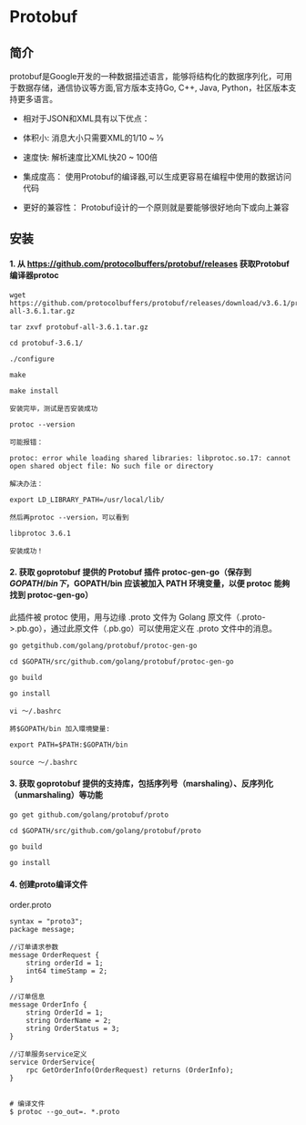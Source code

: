 # Protobuf

## 简介
protobuf是Google开发的一种数据描述语言，能够将结构化的数据序列化，可用于数据存储，通信协议等方面,官方版本支持Go, C++, Java, Python，社区版本支持更多语言。

* 相对于JSON和XML具有以下优点：

* 体积小: 消息大小只需要XML的1/10 ~ 1⁄3

* 速度快: 解析速度比XML快20 ~ 100倍

* 集成度高： 使用Protobuf的编译器,可以生成更容易在编程中使用的数据访问代码

* 更好的兼容性： Protobuf设计的一个原则就是要能够很好地向下或向上兼容

## 安装
####  1. 从 https://github.com/protocolbuffers/protobuf/releases 获取Protobuf编译器protoc
```
wget https://github.com/protocolbuffers/protobuf/releases/download/v3.6.1/protobuf-all-3.6.1.tar.gz

tar zxvf protobuf-all-3.6.1.tar.gz

cd protobuf-3.6.1/

./configure

make

make install

安装完毕，测试是否安装成功

protoc --version

可能报错：

protoc: error while loading shared libraries: libprotoc.so.17: cannot open shared object file: No such file or directory

解决办法：

export LD_LIBRARY_PATH=/usr/local/lib/

然后再protoc --version，可以看到

libprotoc 3.6.1

安装成功！
```

#### 2. 获取 goprotobuf 提供的 Protobuf 插件 protoc-gen-go（保存到 $GOPATH/bin 下，$GOPATH/bin 应该被加入 PATH 环境变量，以便 protoc 能夠找到 protoc-gen-go）

此插件被 protoc 使用，用与边缘 .proto 文件为 Golang 原文件（.proto->.pb.go），通过此原文件（.pb.go）可以使用定义在 .proto 文件中的消息。
```
go getgithub.com/golang/protobuf/protoc-gen-go

cd $GOPATH/src/github.com/golang/protobuf/protoc-gen-go

go build

go install

vi ～/.bashrc 

將$GOPATH/bin 加入環境變量:

export PATH=$PATH:$GOPATH/bin

source ～/.bashrc
```

#### 3. 获取 goprotobuf 提供的支持库，包括序列号（marshaling）、反序列化（unmarshaling）等功能
```
go get github.com/golang/protobuf/proto

cd $GOPATH/src/github.com/golang/protobuf/proto

go build

go install
```

#### 4. 创建proto编译文件
order.proto
```
syntax = "proto3";
package message;

//订单请求参数
message OrderRequest {
    string orderId = 1;
    int64 timeStamp = 2;
}

//订单信息
message OrderInfo {
    string OrderId = 1;
    string OrderName = 2;
    string OrderStatus = 3;
}

//订单服务service定义
service OrderService{
    rpc GetOrderInfo(OrderRequest) returns (OrderInfo);
}


# 编译文件
$ protoc --go_out=. *.proto

```